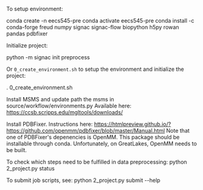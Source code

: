 To setup environment:

conda create -n eecs545-pre
conda activate eecs545-pre
conda install -c conda-forge freud numpy signac signac-flow biopython h5py rowan pandas pdbfixer


Initialize project: 

python -m signac init preprocess

Or ``0_create_environment.sh`` to setup the environment and initialize the project:

. 0_create_environment.sh


Install MSMS and update path the msms in source/workflow/environments.py
Available here: https://ccsb.scripps.edu/mgltools/downloads/


Install PDBFixer. 
Instructions here:
https://htmlpreview.github.io/?https://github.com/openmm/pdbfixer/blob/master/Manual.html
Note that one of PDBFixer's depenencies is OpenMM. This package should be installable through conda. Unfortunately, on GreatLakes, OpenMM needs to be built.


To check which steps need to be fulfilled in data preprocessing:
python 2_project.py status

To submit job scripts, see:
python 2_project.py submit --help
